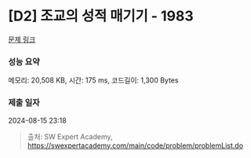 # [D2] 조교의 성적 매기기 - 1983 

[문제 링크](https://swexpertacademy.com/main/code/problem/problemDetail.do?contestProbId=AV5PwGK6AcIDFAUq) 

### 성능 요약

메모리: 20,508 KB, 시간: 175 ms, 코드길이: 1,300 Bytes

### 제출 일자

2024-08-15 23:18



> 출처: SW Expert Academy, https://swexpertacademy.com/main/code/problem/problemList.do